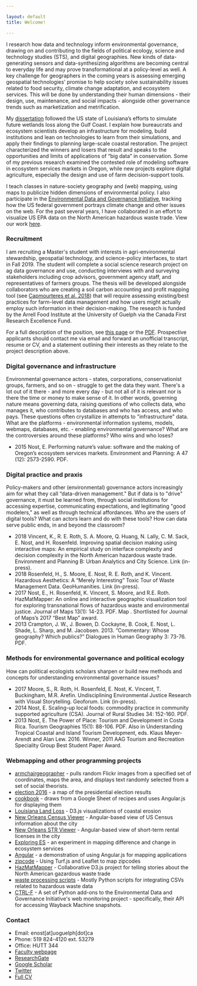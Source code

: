 ```yaml
---

layout: default
title: Welcome!

---
```

I research how data and technology inform environmental governance, drawing on and contributing to the fields of political ecology, science and technology studies (STS), and digital geographies. New kinds of data-generating sensors and data-synthesizing algorithms are becoming central to everyday life and may prove transformational at a policy-level as well. A key challenge for geographers in the coming years is assessing emerging geospatial technologies' promise to help society solve sustainability issues related to food security, climate change adaptation, and ecosystem services. This will be done by understanding their human dimensions - their design, use, maintenance, and social impacts - alongside other governance trends such as marketization and metrification. 

My [dissertation](https://search.proquest.com/docview/2043521221) followed the US state of Louisiana’s efforts to simulate future wetlands loss along the Gulf Coast. I explain how bureaucrats and ecosystem scientists develop an infrastructure for modeling, build institutions and lean on technologies to learn from their simulations, and apply their findings to planning large-scale coastal restoration. The project characterized the winners and losers that result and speaks to the opportunities and limits of applications of “big data” in conservation. Some of my previous research examined the contested role of modeling software in ecosystem services markets in Oregon, while new projects explore digital agriculture, especially the design and use of farm decision-support tools.

I teach classes in nature-society geography and (web) mapping, using maps to publicize hidden dimensions of environmental policy. I also participate in the [Environmental Data and Governance Initiative](https://www.envirodatagov.org), tracking how the US federal government portrays climate change and other issues on the web. For the past several years, I have collaborated in an effort to visualize US EPA data on the North American hazardous waste trade. View our work [here](https://www.geography.wisc.edu/hazardouswaste).

### Recruitment
I am recruiting a Master's student with interests in agri-environmental stewardship, geospatial technology, and science-policy interfaces, to start in Fall 2019. The student will complete a social science research project on ag data governance and use, conducting interviews with and surveying stakeholders including crop advisors, government agency staff, and representatives of farmers groups. The thesis will be developed alongside collaborators who are creating a soil carbon accounting and profit mapping tool (see [Capmourteres et al. 2018](https://www.researchgate.net/publication/328224222_Precision_conservation_meets_precision_agriculture_A_case_study_from_southern_Ontario)) that will require assessing existing/best practices for farm-level data management and how users might actually employ such information in their decision-making. The research is funded by the Arrell Food Institute at the University of Guelph via the Canada First Research Excellence Fund. 

For a full description of the position, see [this page](recruitment.md) or the [PDF](https://github.com/ericnost/ericnost.github.io/raw/master/digitalagricultureatGuelph-recruitment.pdf). Prospective applicants should contact me via email and forward an unofficial transcript, resume or CV, and a statement outlining their interests as they relate to the project description above.

### Digital governance and infrastructure
Environmental governance actors - states, corporations, conservationist groups, farmers, and so on - struggle to get the data they want. There's a lot out of it there - and more every day - but not all of it is relevant nor is there the time or money to make sense of it. In other words, governing nature means governing data, raising questions of who collects data, who manages it, who contributes to databases and who has access, and who pays. These questions often crystallize in attempts to "infrastructure" data. What are the platforms - environmental information systems, models, webmaps, databases, etc. - enabling environmental governance? What are the controversies around these platforms? Who wins and who loses?
* 2015  Nost, E. Performing nature’s value: software and the making of Oregon’s ecosystem services markets. Environment and Planning: A 47 (12): 2573-2590. PDF.

### Digital practice and praxis
Policy-makers and other (environmental) governance actors increasingly aim for what they call “data-driven management." But if data is to "drive" governance, it must be learned from, through social institutions for accessing expertise, communicating expectations, and legitimating "good modelers," as well as through technical affordances. Who are the users of digital tools? What can actors learn and do with these tools? How can data serve public ends, in and beyond the classroom?
* 2018  Vincent, K., R. E. Roth, S. A. Moore, Q. Huang, N. Lally, C. M. Sack, E. Nost, and H. Rosenfeld. Improving spatial decision making using interactive maps: An empirical study on interface complexity and decision complexity in the North American hazardous waste trade. Environment and Planning B: Urban Analytics and City Science. Link (in-press).
* 2018  Rosenfeld, H., S. Moore, E. Nost, R. E. Roth, and K. Vincent. Hazardous Aesthetics: A “Merely Interesting” Toxic Tour of Waste Management Data. GeoHumanities. Link (in-press).
* 2017	Nost, E., H. Rosenfeld, K. Vincent, S. Moore, and R.E. Roth. HazMatMapper: An online and interactive geographic visualization tool for exploring transnational flows of hazardous waste and environmental justice. Journal of Maps 13(1): 14-23.  PDF. Map . Shortlisted for Journal of Maps’s 2017 “Best Map” award.
* 2013	Crampton, J. W., J. Bowen, D. Cockayne, B. Cook, E. Nost, L. Shade, L. Sharp, and M. Jacobsen. 2013. “Commentary: Whose geography? Which publics?” Dialogues in Human Geography 3: 73-76. PDF.

### Methods for environmental governance and political ecology
How can political ecologists scholars sharpen or build new methods and concepts for understanding environmental governance issues?
* 2017	Moore, S., R. Roth, H. Rosenfeld, E. Nost, K. Vincent, T. Buckingham, M.R. Arefin. Undisciplining Environmental Justice Research with Visual Storytelling. Geoforum. Link (in-press).
* 2014	Nost, E. Scaling-up local foods: commodity practice in community supported agriculture (CSA). Journal of Rural Studies 34: 152-160. PDF. 
* 2013	Nost, E.  The Power of Place: Tourism and Development in Costa Rica. Tourism Geographies 15(1): 88-106. PDF. Also in Understanding Tropical Coastal and Island Tourism Development, eds. Klaus Meyer-Arendt and Alan Lew. 2016. Winner, 2011 AAG Tourism and Recreation Speciality Group Best Student Paper Award.

### Webmapping and other programming projects
* [armchairgeographer](https://github.com/ericnost/armchairgeographer) - pulls random Flickr images from a specified set of coordinates, maps the area, and displays text randomly selected from a set of social theorists.
* [election 2016](https://github.com/ericnost/election2016) - a map of the presidential election results
* [cookbook](https://github.com/ericnost/cookbook) - draws from a Google Sheet of recipes and uses Angular.js for displaying them
* [Louisiana Land Loss](https://github.com/ericnost/landloss) - D3.js visualizations of coastal erosion
* [New Orleans Census Viewer](https://github.com/ericnost/NOLA-CensusViewer) - Angular-based view of US Census information about the city
* [New Orleans STR Viewer](https://github.com/ericnost/NOLA-STR) - Angular-based view of short-term rental licenses in the city
* [Exploring ES](https://github.com/ericnost/Exploring-ES) - an experiment in mapping difference and change in ecosystem services
* [Angular](https://github.com/ericnost/angular) - a demonstration of using Angular.js for mapping applications
* [zipcode](https://github.com/ericnost/zipcode) - Using Turf.js and Leaflet to map zipcodes
* [HazMatMapper](https://github.com/uwcart/waste) - Collaborative D3.js project for telling stories about the North American gazardous waste trade
* [waste processing scripts](https://github.com/ericnost/hazardous-waste-data-processing) - Mostly Python scripts for integrating CSVs related to hazardous waste data
* [CTRL-F](https://github.com/ericnost/EDGI) - A set of Python add-ons to the Environmental Data and Governance Initiative's web monitoring project - specifically, their API for accessing Wayback Machine snapshots. 

### Contact
* Email: enost[at]uoguelph[dot]ca
* Phone: 519 824-4120 ext. 53279
* Office: HUTT 344
* [Faculty webpage](https://www.uoguelph.ca/geography/faculty/nost-eric)
* [ResearchGate](https://www.researchgate.net/profile/Eric_Nost)
* [Google Scholar](https://scholar.google.ca/citations?user=Bf4hh7oAAAAJ&hl=en)
* [Twitter](https://twitter.com/ericnost)
* [Full CV](https://docs.google.com/document/d/1QiOS4xX6yDp8IWMKMEobQAQfvsqDEhiXz3vT20F-a9E/edit?usp=sharing)